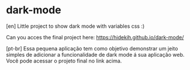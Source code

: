# dark-mode

[en] Little project to show dark mode with variables css :)

Can you acces the final project here: https://hidekih.github.io/dark-mode/

[pt-br] Essa pequena aplicação tem como objetivo demonstrar um jeito simples de adicionar a funcionalidade de dark mode á sua aplicação web.
Você pode acessar o projeto final no link acima.
